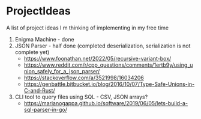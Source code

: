 # ProjectIdeas
A list of project ideas I m thinking of implementing in my free time

1. Enigma Machine - done
2. JSON Parser - half done (completed deserialization, serialization is not complete yet)
   - https://www.foonathan.net/2022/05/recursive-variant-box/
   - https://www.reddit.com/r/cpp_questions/comments/1ertb9y/using_union_safely_for_a_json_parser/
   - https://stackoverflow.com/a/3521998/16034206
   - https://genbattle.bitbucket.io/blog/2016/10/07/Type-Safe-Unions-in-C-and-Rust/
3. CLI tool to query files using SQL - CSV, JSON arrays?
   - https://marianogappa.github.io/software/2019/06/05/lets-build-a-sql-parser-in-go/
